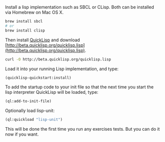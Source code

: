 Install a lisp implementation such as SBCL or CLisp. Both can be installed via Homebrew on Mac OS X.

```bash
brew install sbcl
# or
brew install clisp
```

Then install [QuickLisp](http://www.quicklisp.org/beta/#installation) and download [http://beta.quicklisp.org/quicklisp.lisp](http://beta.quicklisp.org/quicklisp.lisp).

```bash
curl -O http://beta.quicklisp.org/quicklisp.lisp
```

Load it into your running Lisp implementation, and type:

```lisp
(quicklisp-quickstart:install)
```

To add the startup code to your init file so that the next time you start the lisp interpreter QuickLisp will be loaded, type:

```lisp
(ql:add-to-init-file)
```

Optionally load lisp-unit:

```lisp
(ql:quickload "lisp-unit")
```

This will be done the first time you run any exercises tests. But you can do it now if you want.
